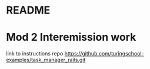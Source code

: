 # README

# Mod 2 Interemission work

link to instructions repo https://github.com/turingschool-examples/task_manager_rails.git
